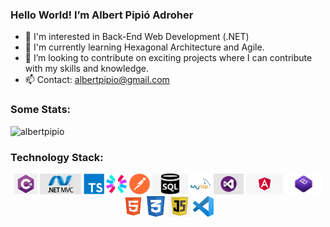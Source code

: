 ### Hello World! I’m Albert Pipió Adroher
- 👀 I'm interested in Back-End Web Development (.NET)
- 🌱 I'm currently learning Hexagonal Architecture and Agile.
- 💞️ I’m looking to contribute on exciting projects where I can contribute with my skills and knowledge.
- 📫 Contact: albertpipio@gmail.com


### Some Stats:

<p align="left" >
  <img  src="https://github-readme-stats.vercel.app/api/top-langs?username=albertpipio&show_icons=true&locale=en&layout=compact" alt="albertpipio" />
  <!--img  src="https://github-readme-stats.vercel.app/api?username=gerardpuigl&show_icons=true&locale=en" alt="gerardpuigl" /-->
</p>

### Technology Stack:
<p align="center">
  <img src="https://github.com/albertpipio/icons/blob/master/csharp.jpeg" alt="C#" title="C#" height="33px"/>
  <img src="https://github.com/albertpipio/icons/blob/master/dotnet-mvc.jpeg" alt="dotnet" title="dotnet" height="33px"/>
  <img src="https://github.com/albertpipio/icons/blob/master/typescript.png" alt="typescript" title="typescript" height="33px"/>
  <img src="https://github.com/albertpipio/icons/blob/master/jwt.png" alt="jwt" title="jwt" height="33px"/> 
  <img src="https://github.com/albertpipio/icons/blob/master/postman" alt="postman" title="postman" height="33px"/> 
  <img src="https://github.com/albertpipio/icons/blob/master/sql.jpeg" alt="sql" title="sql" height="33px"/>
  <img src="https://github.com/albertpipio/icons/blob/master/mysql.png" alt="mysql" title="mysql" height="33px"/>
  <img src="https://github.com/albertpipio/icons/blob/master/visualstudio.jpeg" alt="visualstudio" title="visualstudio" height="33px"/>
  <img src="https://github.com/albertpipio/icons/blob/master/angular.jpg" alt="angular" title="angular" height="33px"/>
  <img src="https://github.com/albertpipio/icons/blob/master/bootstrap.png" alt="bootstrap" title="bootstrap" height="33px"/>
  <img src="https://github.com/albertpipio/icons/blob/master/html5.png" alt="html-5" title="html-5" height="33px"/>
  <img src="https://github.com/albertpipio/icons/blob/master/css.png" alt="css-3" title="css-3" height="33px"/>
  <img src="https://github.com/albertpipio/icons/blob/master/javascript.png" alt="javascript" title="javascript" height="33px"/>
  <img src="https://github.com/albertpipio/icons/blob/master/vscode.png" alt="vscode" title="vscode" height="33px"/>
 
